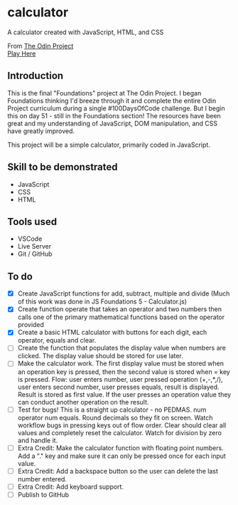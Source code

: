 # calculator
A calculator created with JavaScript, HTML, and CSS


From [The Odin Project](https://www.theodinproject.com)  
[Play Here](https://jdelles.github.io/calculator/)

## Introduction
This is the final "Foundations" project at The Odin Project. I began Foundations thinking I'd breeze through it and complete the entire Odin Project curriculum during a single #100DaysOfCode challenge. But I begin this on day 51 - still in the Foundations section! The resources have been great and my understanding of JavaScript, DOM manipulation, and CSS have greatly improved. 

This project will be a simple calculator, primarily coded in JavaScript. 

## Skill to be demonstrated
- JavaScript
- CSS
- HTML

## Tools used
- VSCode
- Live Server
- Git / GitHub

## To do 
- [X] Create JavaScript functions for add, subtract, multiple and divide (Much of this work was done in JS Foundations 5 - Calculator.js)
- [X] Create function operate that takes an operator and two numbers then calls one of the primary mathematical functions based on the operator provided 
- [X] Create a basic HTML calculator with buttons for each digit, each operator, equals and clear. 
- [ ] Create the function that populates the display value when numbers are clicked. The display value should be stored for use later. 
- [ ] Make the calculator work. The first display value must be stored when an operation key is pressed, then the second value is stored when = key is pressed. Flow:   user enters number, user pressed operation (+,-,*,/), user enters second number, user presses equals, result is displayed. Result is stored as first value. If the user presses an operation value they can conduct another operation on the result. 
- [ ] Test for bugs!  This is a straight up calculator - no PEDMAS. num operator num equals. Round decimals so they fit on screen. Watch workflow bugs in pressing keys out of flow order. Clear should clear all values and completely reset the calculator. Watch for division by zero and handle it. 
- [ ] Extra Credit: Make the calculator function with floating point numbers. Add a "." key and make sure it can only be pressed once for each input value. 
- [ ] Extra Credit: Add a backspace button so the user can delete the last number entered.
- [ ] Extra Credit: Add keyboard support. 
- [ ] Publish to GitHub